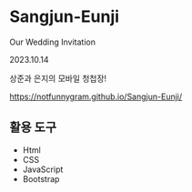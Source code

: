 # Sangjun-Eunji
Our Wedding Invitation

2023.10.14

상준과 은지의 모바일 청첩장!

https://notfunnygram.github.io/Sangjun-Eunji/


## 활용 도구
  * Html
  * CSS
  * JavaScript
  * Bootstrap
